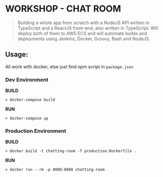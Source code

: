 # WORKSHOP - CHAT ROOM

> Building a whole app from scratch with a NodeJS API written in TypeScript and a ReactJS front-end, also written in
> TypeScript. Will deploy both of them to AWS ECS and will automate builds and deployments using Jenkins, Docker,
> Groovy, Bash and NodeJS.

## Usage:

All work with docker, else just find npm script in `package.json`

### Dev Environment

**BUILD**

`> docker-compose build`

**RUN**

`> docker-compose up`

### Production Environment

**BUILD**

`> docker build -t chatting-room -f production.Dockerfile .`

**RUN**

`> docker run --rm -p 8080:8080 chatting-room`
